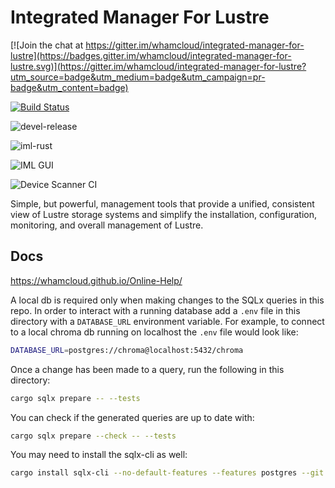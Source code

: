 # Integrated Manager For Lustre

[![Join the chat at https://gitter.im/whamcloud/integrated-manager-for-lustre](https://badges.gitter.im/whamcloud/integrated-manager-for-lustre.svg)](https://gitter.im/whamcloud/integrated-manager-for-lustre?utm_source=badge&utm_medium=badge&utm_campaign=pr-badge&utm_content=badge)

[![Build Status](https://travis-ci.com/whamcloud/integrated-manager-for-lustre.svg?branch=master)](https://travis-ci.com/whamcloud/integrated-manager-for-lustre)

![devel-release](https://github.com/whamcloud/integrated-manager-for-lustre/workflows/devel-release/badge.svg)

![iml-rust](https://github.com/whamcloud/integrated-manager-for-lustre/workflows/iml-rust/badge.svg)

![IML GUI](https://github.com/whamcloud/integrated-manager-for-lustre/workflows/IML%20GUI/badge.svg)

![Device Scanner CI](https://github.com/whamcloud/integrated-manager-for-lustre/workflows/Device%20Scanner%20CI/badge.svg)

Simple, but powerful, management tools that provide a unified, consistent view of Lustre storage systems and simplify the installation, configuration, monitoring, and overall management of Lustre.

## Docs

<https://whamcloud.github.io/Online-Help/>

A local db is required only when making changes to the SQLx queries in this repo.
In order to interact with a running database add a `.env` file in this directory with a `DATABASE_URL` environment variable.
For example, to connect to a local chroma db running on localhost the `.env` file would look like:

```sh
DATABASE_URL=postgres://chroma@localhost:5432/chroma
```

Once a change has been made to a query, run the following in this directory:

```sh
cargo sqlx prepare -- --tests
```

You can check if the generated queries are up to date with:

```sh
cargo sqlx prepare --check -- --tests
```

You may need to install the sqlx-cli as well:

```sh
cargo install sqlx-cli --no-default-features --features postgres --git https://github.com/jgrund/sqlx --branch support-offline-workspaces
```
